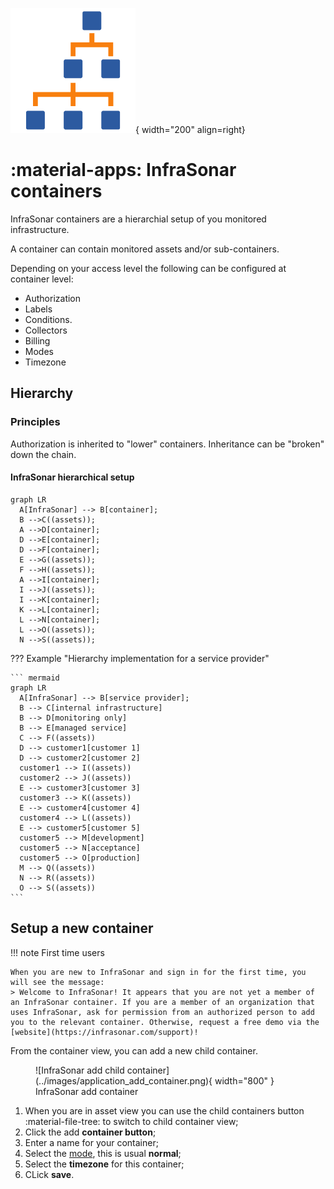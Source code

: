 ![Containers](../images/application_containers.png){ width="200" align=right}

# :material-apps: InfraSonar containers 

InfraSonar containers are a hierarchial setup of you monitored infrastructure.

A container can contain monitored assets and/or sub-containers.

Depending on your access level the following can be configured at container level:

* Authorization
* Labels
* Conditions.
* Collectors
* Billing
* Modes
* Timezone

## Hierarchy

### Principles

Authorization is inherited to "lower" containers. Inheritance can be "broken" down the chain.

#### InfraSonar hierarchical setup

``` mermaid
graph LR
  A[InfraSonar] --> B[container];
  B -->C((assets));
  A -->D[container];
  D -->E[container];
  D -->F[container];
  E -->G((assets));
  F -->H((assets));
  A -->I[container];
  I -->J((assets));
  I -->K[container];
  K -->L[container];
  L -->N[container];
  L -->O((assets));
  N -->S((assets));
```

??? Example "Hierarchy implementation for a service provider"

    ``` mermaid
    graph LR
      A[InfraSonar] --> B[service provider];
      B --> C[internal infrastructure]
      B --> D[monitoring only]
      B --> E[managed service]
      C --> F((assets))
      D --> customer1[customer 1]
      D --> customer2[customer 2]
      customer1 --> I((assets))
      customer2 --> J((assets))
      E --> customer3[customer 3]
      customer3 --> K((assets))
      E --> customer4[customer 4]
      customer4 --> L((assets))
      E --> customer5[customer 5]
      customer5 --> M[development]
      customer5 --> N[acceptance]
      customer5 --> O[production]
      M --> Q((assets))
      N --> R((assets))
      O --> S((assets))
    ```

## Setup a new container

!!! note First time users

    When you are new to InfraSonar and sign in for the first time, you will see the message:
    > Welcome to InfraSonar! It appears that you are not yet a member of an InfraSonar container. If you are a member of an organization that uses InfraSonar, ask for permission from an authorized person to add you to the relevant container. Otherwise, request a free demo via the [website](https://infrasonar.com/support)!

From the container view, you can add a new child container.

<figure markdown>
  ![InfraSonar add child container](../images/application_add_container.png){ width="800" }
  <figcaption>InfraSonar add container</figcaption>
</figure>

1. When you are in asset view you can use the child containers button :material-file-tree: to switch to child container view;
2. Click the add **container button**;
3. Enter a name for your container;
4. Select the [mode](modes.md), this is usual **normal**;
5. Select the **timezone** for this container;
6. CLick **save**.
